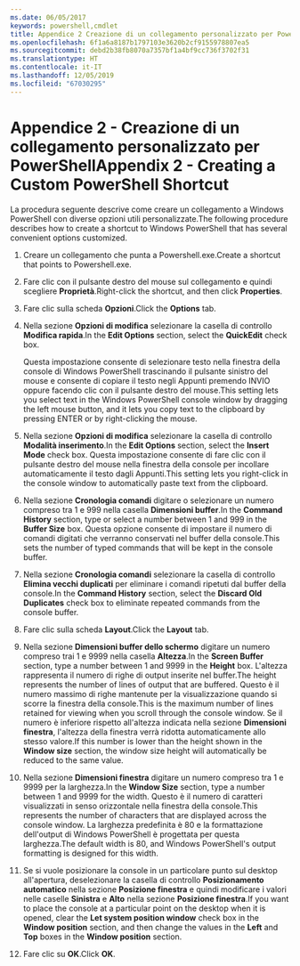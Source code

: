 ```yaml
---
ms.date: 06/05/2017
keywords: powershell,cmdlet
title: Appendice 2 Creazione di un collegamento personalizzato per PowerShell
ms.openlocfilehash: 6f1a6a8187b1797103e3620b2cf9155978807ea5
ms.sourcegitcommit: debd2b38fb8070a7357bf1a4bf9cc736f3702f31
ms.translationtype: HT
ms.contentlocale: it-IT
ms.lasthandoff: 12/05/2019
ms.locfileid: "67030295"
---
```

# <a name="appendix-2---creating-a-custom-powershell-shortcut"></a><span data-ttu-id="84603-103">Appendice 2 - Creazione di un collegamento personalizzato per PowerShell</span><span class="sxs-lookup"><span data-stu-id="84603-103">Appendix 2 - Creating a Custom PowerShell Shortcut</span></span>

<span data-ttu-id="84603-104">La procedura seguente descrive come creare un collegamento a Windows PowerShell con diverse opzioni utili personalizzate.</span><span class="sxs-lookup"><span data-stu-id="84603-104">The following procedure describes how to create a shortcut to Windows PowerShell that has several convenient options customized.</span></span>

1. <span data-ttu-id="84603-105">Creare un collegamento che punta a Powershell.exe.</span><span class="sxs-lookup"><span data-stu-id="84603-105">Create a shortcut that points to Powershell.exe.</span></span>

2. <span data-ttu-id="84603-106">Fare clic con il pulsante destro del mouse sul collegamento e quindi scegliere **Proprietà**.</span><span class="sxs-lookup"><span data-stu-id="84603-106">Right-click the shortcut, and then click **Properties**.</span></span>

3. <span data-ttu-id="84603-107">Fare clic sulla scheda **Opzioni**.</span><span class="sxs-lookup"><span data-stu-id="84603-107">Click the **Options** tab.</span></span>

4. <span data-ttu-id="84603-108">Nella sezione **Opzioni di modifica** selezionare la casella di controllo **Modifica rapida**.</span><span class="sxs-lookup"><span data-stu-id="84603-108">In the **Edit Options** section, select the **QuickEdit** check box.</span></span>

    <span data-ttu-id="84603-109">Questa impostazione consente di selezionare testo nella finestra della console di Windows PowerShell trascinando il pulsante sinistro del mouse e consente di copiare il testo negli Appunti premendo INVIO oppure facendo clic con il pulsante destro del mouse.</span><span class="sxs-lookup"><span data-stu-id="84603-109">This setting lets you select text in the Windows PowerShell console window by dragging the left mouse button, and it lets you copy text to the clipboard by pressing ENTER or by right-clicking the mouse.</span></span>

5. <span data-ttu-id="84603-110">Nella sezione **Opzioni di modifica** selezionare la casella di controllo **Modalità inserimento**.</span><span class="sxs-lookup"><span data-stu-id="84603-110">In the **Edit Options** section, select the **Insert Mode** check box.</span></span> <span data-ttu-id="84603-111">Questa impostazione consente di fare clic con il pulsante destro del mouse nella finestra della console per incollare automaticamente il testo dagli Appunti.</span><span class="sxs-lookup"><span data-stu-id="84603-111">This setting lets you right-click in the console window to automatically paste text from the clipboard.</span></span>

6. <span data-ttu-id="84603-112">Nella sezione **Cronologia comandi** digitare o selezionare un numero compreso tra 1 e 999 nella casella **Dimensioni buffer**.</span><span class="sxs-lookup"><span data-stu-id="84603-112">In the **Command History** section, type or select a number between 1 and 999 in the **Buffer Size** box.</span></span> <span data-ttu-id="84603-113">Questa opzione consente di impostare il numero di comandi digitati che verranno conservati nel buffer della console.</span><span class="sxs-lookup"><span data-stu-id="84603-113">This sets the number of typed commands that will be kept in the console buffer.</span></span>

7. <span data-ttu-id="84603-114">Nella sezione **Cronologia comandi** selezionare la casella di controllo **Elimina vecchi duplicati** per eliminare i comandi ripetuti dal buffer della console.</span><span class="sxs-lookup"><span data-stu-id="84603-114">In the **Command History** section, select the **Discard Old Duplicates** check box to eliminate repeated commands from the console buffer.</span></span>

8. <span data-ttu-id="84603-115">Fare clic sulla scheda **Layout**.</span><span class="sxs-lookup"><span data-stu-id="84603-115">Click the **Layout** tab.</span></span>

9. <span data-ttu-id="84603-116">Nella sezione **Dimensioni buffer dello schermo** digitare un numero compreso trai 1 e 9999 nella casella **Altezza**.</span><span class="sxs-lookup"><span data-stu-id="84603-116">In the **Screen Buffer** section, type a number between 1 and 9999 in the **Height** box.</span></span> <span data-ttu-id="84603-117">L'altezza rappresenta il numero di righe di output inserite nel buffer.</span><span class="sxs-lookup"><span data-stu-id="84603-117">The height represents the number of lines of output that are buffered.</span></span> <span data-ttu-id="84603-118">Questo è il numero massimo di righe mantenute per la visualizzazione quando si scorre la finestra della console.</span><span class="sxs-lookup"><span data-stu-id="84603-118">This is the maximum number of lines retained for viewing when you scroll through the console window.</span></span> <span data-ttu-id="84603-119">Se il numero è inferiore rispetto all'altezza indicata nella sezione **Dimensioni finestra**, l'altezza della finestra verrà ridotta automaticamente allo stesso valore.</span><span class="sxs-lookup"><span data-stu-id="84603-119">If this number is lower than the height shown in the **Window size** section, the window size height will automatically be reduced to the same value.</span></span>

10. <span data-ttu-id="84603-120">Nella sezione **Dimensioni finestra** digitare un numero compreso tra 1 e 9999 per la larghezza.</span><span class="sxs-lookup"><span data-stu-id="84603-120">In the **Window Size** section, type a number between 1 and 9999 for the width.</span></span> <span data-ttu-id="84603-121">Questo è il numero di caratteri visualizzati in senso orizzontale nella finestra della console.</span><span class="sxs-lookup"><span data-stu-id="84603-121">This represents the number of characters that are displayed across the console window.</span></span> <span data-ttu-id="84603-122">La larghezza predefinita è 80 e la formattazione dell'output di Windows PowerShell è progettata per questa larghezza.</span><span class="sxs-lookup"><span data-stu-id="84603-122">The default width is 80, and Windows PowerShell's output formatting is designed for this width.</span></span>

11. <span data-ttu-id="84603-123">Se si vuole posizionare la console in un particolare punto sul desktop all'apertura, deselezionare la casella di controllo **Posizionamento automatico** nella sezione **Posizione finestra** e quindi modificare i valori nelle caselle **Sinistra** e **Alto** nella sezione **Posizione finestra**.</span><span class="sxs-lookup"><span data-stu-id="84603-123">If you want to place the console at a particular point on the desktop when it is opened, clear the **Let system position window** check box in the **Window position** section, and then change the values in the **Left** and **Top** boxes in the **Window position** section.</span></span>

12. <span data-ttu-id="84603-124">Fare clic su **OK**.</span><span class="sxs-lookup"><span data-stu-id="84603-124">Click **OK**.</span></span>
